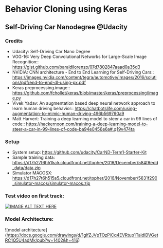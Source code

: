 # Behavior Cloning using Keras

## Self-Driving Car Nanodegree @Udacity

### Credits

- Udacity: Self-Driving Car Nano Degree
- VGG-16: Very Deep Convolutional Networks for Large-Scale Image Recognition:: https://gist.github.com/baraldilorenzo/07d7802847aaad0a35d3
- NVIDIA: CNN architecture - End to End Learning for Self-Driving Cars:: https://images.nvidia.com/content/tegra/automotive/images/2016/solutions/pdf/end-to-end-dl-using-px.pdf
- Keras preprocessing.image:: https://github.com/fchollet/keras/blob/master/keras/preprocessing/image.py
- Vivek Yadav: An augmentation based deep neural network approach to learn human driving behavior:: https://chatbotslife.com/using-augmentation-to-mimic-human-driving-496b569760a9
- Matt Harvert: Training a deep learning model to steer a car in 99 lines of code:: https://hackernoon.com/training-a-deep-learning-model-to-steer-a-car-in-99-lines-of-code-ba94e0456e6a#.q19v474ta

### Setup

- System setup: https://github.com/udacity/CarND-Term1-Starter-Kit
- Sample training data: https://d17h27t6h515a5.cloudfront.net/topher/2016/December/584f6edd_data/data.zip
- Simulator MACOSX: https://d17h27t6h515a5.cloudfront.net/topher/2016/November/5831f290_simulator-macos/simulator-macos.zip

### Test video on first track:

[![IMAGE ALT TEXT HERE](https://img.youtube.com/vi/Ra-MEWdlCWA/0.jpg)](https://www.youtube.com/watch?v=Ra-MEWdlCWA)


### Model Architecture:

![model architecture] (https://docs.google.com/drawings/d/1glfZJVpTOzPiCq4EVRtup1TaidIDVGetRC1Q5U4adMk/pub?w=1402&h=416)
